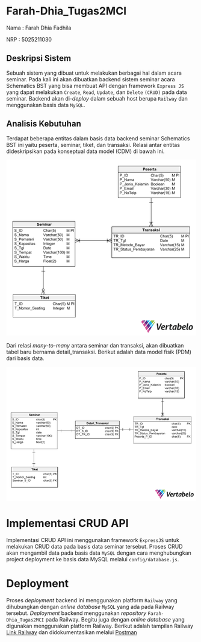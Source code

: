 # Farah-Dhia_Tugas2MCI

Nama : Farah Dhia Fadhila

NRP : 5025211030

## Deskripsi Sistem
Sebuah sistem yang dibuat untuk melakukan berbagai hal dalam acara seminar. Pada kali ini akan dibuatkan backend sistem seminar acara Schematics BST yang bisa membuat API dengan framework `Express JS` yang dapat melakukan `Create`, `Read`, `Update`, dan `Delete` `(CRUD)` pada data seminar. Backend akan di-*deploy* dalam sebuah host berupa `Railway` dan menggunakan basis data `MySQL`.

## Analisis Kebutuhan
Terdapat beberapa entitas dalam basis data backend seminar Schematics BST ini yaitu peserta, seminar, tiket, dan transaksi. Relasi antar entitas dideskripsikan pada konseptual data model (CDM) di bawah ini. 

![gambarCDM](https://github.com/farah-dhiaf/Farah-Dhia_Tugas2MCI/blob/1f7d744f070f2c65206cb4a594d863a1ec5d70ad/CDM%20dan%20PDM/Seminar_CDM.png)

Dari relasi *many-to-many* antara seminar dan transaksi, akan dibuatkan tabel baru bernama detail_transaksi. Berikut adalah data model fisik (PDM) dari basis data.

![gambarPDM](https://github.com/farah-dhiaf/Farah-Dhia_Tugas2MCI/blob/1f7d744f070f2c65206cb4a594d863a1ec5d70ad/CDM%20dan%20PDM/Seminar_PDM.png)

# Implementasi CRUD API
Implementasi CRUD API ini menggunakan framework `ExpressJS` untuk melakukan CRUD data pada basis data seminar tersebut. Proses CRUD akan mengambil data pada basis data `MySQL` dengan cara menghubungkan project deployment ke basis data MySQL melalui `config/database.js`.

# Deployment
Proses *deployment* backend ini menggunakan platform `Railway` yang dihubungkan dengan *online database* `MySQL` yang ada pada Railway tersebut. *Deployment* backend menggunakan *repository* `Farah-Dhia_Tugas2MCI` pada Railway. Begitu juga dengan *online database* yang digunakan menggunakan platform Railway. Berikut adalah tampilan Railway [Link Railway](https://farah-dhiatugas2mci-production.up.railway.app/) dan didokumentasikan melalui [Postman](https://documenter.getpostman.com/view/26744386/2s93XsXm9Z)
